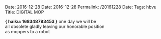 Date: 2016-12-28
Date: 2016-12-28
Permalink: /20161228
Date: 
Tags: hbvu
Title: DIGITAL MOP
  
**{ haiku: 168348793453 }**
one day we will be  
all obsolete gladly leaving our honorable position   
as moppers to a robot  
